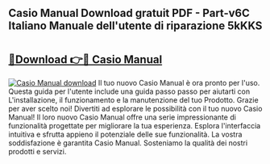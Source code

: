## Casio Manual Download gratuit PDF - Part-v6C Italiano Manuale dell'utente di riparazione 5kKKS

# <h2><a href="http://dfdlgwq.blite.top/?on=Casio+Manual">🔗Download 👉🔴 Casio Manual</a></h2>

[![Casio Manual download](https://i.imgur.com/lujVjoI.png)](http://dfdlgwq.blite.top/?on=Casio+Manual)
Il tuo nuovo Casio Manual è ora pronto per l'uso. Questa guida per l'utente include una guida passo passo per aiutarti con L'installazione, il funzionamento e la manutenzione del tuo Prodotto. Grazie per aver scelto noi! Divertiti ad esplorare le possibilità con il tuo nuovo Casio Manual! Il loro nuovo Casio Manual offre una serie impressionante di funzionalità progettate per migliorare la tua esperienza. Esplora l'interfaccia intuitiva e sfrutta appieno il potenziale delle sue funzionalità. La vostra soddisfazione è garantita Casio Manual. Sosteniamo la qualità dei nostri prodotti e servizi.

